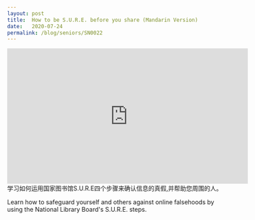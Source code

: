 ```yaml
---
layout: post
title:  How to be S.U.R.E. before you share (Mandarin Version)
date:   2020-07-24
permalink: /blog/seniors/SN0022
---
```


<iframe width="560" height="315" src="https://www.youtube.com/embed/xJObX5dX_zA" frameborder="0" allow="accelerometer; autoplay; encrypted-media; gyroscope; picture-in-picture" allowfullscreen></iframe>
学习如何运用国家图书馆S.U.R.E四个步骤来确认信息的真假,并帮助您周围的人。

Learn how to safeguard yourself and others against online falsehoods by using the National Library Board's S.U.R.E. steps.

